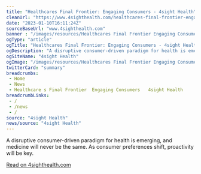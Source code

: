 ```yaml
--- 
title: "Healthcares Final Frontier: Engaging Consumers - 4sight Health"
cleanUrl: "https://www.4sighthealth.com/healthcares-final-frontier-engaging-consumers/"
date: "2023-01-10T16:11:24Z"
sourceBaseUrl: "www.4sighthealth.com"
banner : "/images/resources/Healthcares Final Frontier Engaging Consumers  4sight Health.jpg"
ogType: "article"
ogTitle: "Healthcares Final Frontier: Engaging Consumers - 4sight Health"
ogDescription: "A disruptive consumer-driven paradigm for health is emerging, and medicine will never be the same. As consumer preferences shift, proactivity will be key."
ogSiteName: "4sight Health"
ogImage: "/images/resources/Healthcares Final Frontier Engaging Consumers  4sight Health.jpg"
twitterCard: "summary"
breadcrumbs:
 - Home
 - News
 - Healthcare s Final Frontier  Engaging Consumers   4sight Health
breadcrumbLinks:
 - / 
 - /news
 - / 
source: "4sight Health"
news/source: "4sight Health"
---
```

A disruptive consumer-driven paradigm for health is emerging, and medicine will never be the same. As consumer preferences shift, proactivity will be key.  
  
[Read on 4sighthealth.com](https://www.4sighthealth.com/healthcares-final-frontier-engaging-consumers/)
